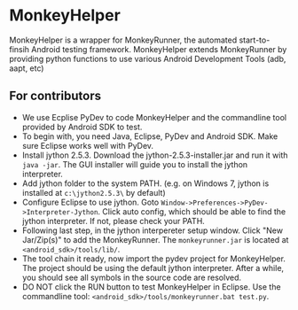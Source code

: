 MonkeyHelper
============

MonkeyHelper is a wrapper for MonkeyRunner, the automated start-to-finsih Android testing framework. MonkeyHelper extends MonkeyRunner by providing python functions to use various Android Development Tools (adb, aapt, etc)

## For contributors
* We use Ecplise PyDev to code MonkeyHelper and the commandline tool provided by Android SDK to test.
* To begin with, you need Java, Eclipse, PyDev and Android SDK. Make sure Eclipse works well with PyDev.
* Install jython 2.5.3. Download the jython-2.5.3-installer.jar and run it with `java -jar`. The GUI installer will guide you to install the jython interpreter.
* Add jython folder to the system PATH. (e.g. on Windows 7, jython is installed at `c:\jython2.5.3\` by default)
* Configure Eclipse to use jython. Goto `Window->Preferences->PyDev->Interpreter-Jython`. Click auto config, which should be able to find the jython interpreter. If not, please check your PATH.
* Following last step, in the jython interpereter setup window. Click "New Jar/Zip(s)" to add the MonkeyRunner. The `monkeyrunner.jar` is located at `<android_sdk>/tools/lib/`.
* The tool chain it ready, now import the pydev project for MonkeyHelper. The project should be using the default jython interpreter. After a while, you should see all symbols in the source code are resolved.
* DO NOT click the RUN button to test MonkeyHelper in Eclipse. Use the commandline tool: `<android_sdk>/tools/monkeyrunner.bat test.py`.
